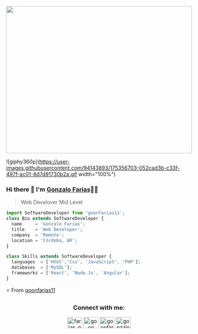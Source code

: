 <div id="header" align="center">
    <img src="https://github.com/goonfarias11/gif/blob/main/giphy360p.gif" width="100%" height="400px"/>
</div>

![giphy360p](https://user-images.githubusercontent.com/94143893/175356703-052cad3b-c33f-497f-ac01-8d7d91730b2a.gif width="100%")

### Hi there 👋 I'm [Gonzalo Farias](https://anandmainali.com.np)👨‍💻
> Web Develover Mid Level
> 
```js
import SoftwareDeveloper from 'goonfarias11';
class Bio extends SoftwareDeveloper {
  name     = 'Gonzalo Farias';
  title    = 'Web Developer';
  company  = 'Remote';
  location = 'Córdoba, AR';
}

class Skills extends SoftwareDeveloper {
  languages  = ['Html','Css', 'JavaScript', 'PHP'];
  databases  = ['MySQL'];
  frameworks = ['React', 'Node.Js', 'Angular'];
}
```
⭐️ From [goonfarias11](https://github.com/goonfarias11)


<h3 align="center">Connect with me:</h3>
<p align="center">
<a href="https://twitter.com/farias_goon" target="blank"><img align="center" src="https://raw.githubusercontent.com/rahuldkjain/github-profile-readme-generator/master/src/images/icons/Social/twitter.svg" alt="farias_goon" height="30" width="40" /></a>
<a href="https://www.linkedin.com/in/goon-farias-8a584723b/" target="blank"><img align="center" src="https://raw.githubusercontent.com/rahuldkjain/github-profile-readme-generator/master/src/images/icons/Social/linked-in-alt.svg" alt="goon farias" height="30" width="40" /></a>
<a href="https://fb.com/goon.farias.50/" target="blank"><img align="center" src="https://raw.githubusercontent.com/rahuldkjain/github-profile-readme-generator/master/src/images/icons/Social/facebook.svg" alt="goonfarias11" height="30" width="40" /></a>
<a href="https://instagram.com/gonzalofarias11" target="blank"><img align="center" src="https://raw.githubusercontent.com/rahuldkjain/github-profile-readme-generator/master/src/images/icons/Social/instagram.svg" alt="gonzalofarias11" height="30" width="40" /></a>
</p>
